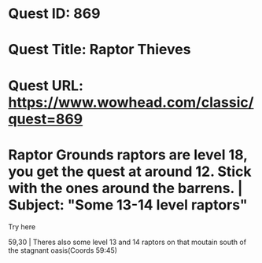 # Quest ID: 869
# Quest Title: Raptor Thieves
# Quest URL: https://www.wowhead.com/classic/quest=869
# Raptor Grounds raptors are level 18, you get the quest at around 12. Stick with the ones around the barrens. | Subject: "Some 13-14 level raptors"
Try here

59,30 | Theres also some level 13 and 14 raptors on that moutain south of the stagnant oasis(Coords 59:45)